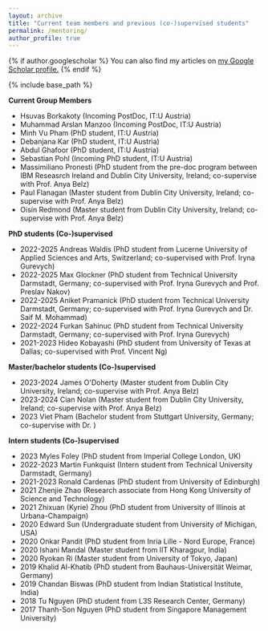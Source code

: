 ```yaml
---
layout: archive
title: "Current team members and previous (co-)supervised students"
permalink: /mentoring/
author_profile: true
---
```


{% if author.googlescholar %}
  You can also find my articles on <u><a href="{{author.googlescholar}}">my Google Scholar profile</a>.</u>
{% endif %}

{% include base_path %}

**Current Group Members**
- Hsuvas Borkakoty (Incoming PostDoc, IT:U Austria)
- Muhammad Arslan Manzoo (Incoming PostDoc, IT:U Austria)
- Minh Vu Pham (PhD student, IT:U Austria)
- Debanjana Kar (PhD student, IT:U Austria)
- Abdul Ghafoor (PhD student, IT:U Austria)
- Sebastian Pohl (Incoming PhD student, IT:U Austria)
- Massimiliano Pronesti (PhD student from the pre-doc program between IBM Reseasrch Ireland and Dublin City University, Ireland; co-supervise with Prof. Anya Belz)
- Paul Flanagan (Master student from Dublin City University, Ireland; co-supervise with Prof. Anya Belz)
- Oisín Redmond (Master student from Dublin City University, Ireland; co-supervise with Prof. Anya Belz)

**PhD students (Co-)supervised**
- 2022-2025 Andreas Waldis (PhD student from Lucerne University of Applied Sciences and Arts, Switzerland; co-supervised with Prof. Iryna Gurevych)
- 2022-2025 Max Glockner (PhD student from Technical University Darmstadt, Germany; co-supervised with Prof. Iryna Gurevych and Prof. Preslav Nakov)   
- 2022-2025 Aniket Pramanick (PhD student from Technical University Darmstadt, Germany; co-supervised with Prof. Iryna Gurevych and Dr. Saif M. Mohammad)
- 2022-2024 Furkan Sahinuc (PhD student from Technical University Darmstadt, Germany; co-supervised with Prof. Iryna Gurevych)
- 2021-2023 Hideo Kobayashi (PhD student from University of Texas at Dallas; co-supervised with Prof. Vincent Ng)

**Master/bachelor students (Co-)supervised**  
<!-- - 2024-2025 Paul Flanagan (Master student from Dublin City University, Ireland; co-supervise with Prof. Anya Belz)
- 2024-2025 Oisín Redmond (Master student from Dublin City University, Ireland; co-supervise with Prof. Anya Belz) -->
- 2023-2024 James O'Doherty (Master student from Dublin City University, Ireland; co-supervise with Prof. Anya Belz)
- 2023-2024 Cian Nolan (Master student from Dublin City University, Ireland; co-supervise with Prof. Anya Belz)
- 2023 Viet Pham (Bachelor student from Stuttgart University, Germany; co-supervise with Dr. )

**Intern students (Co-)supervised**  
- 2023 Myles Foley (PhD student from Imperial College London, UK)
- 2022-2023 Martin Funkquist (Intern student from Technical University Darmstadt, Germany)
- 2021-2023 Ronald Cardenas (PhD student from University of Edinburgh)
- 2021 Zhenjie Zhao (Research associate from Hong Kong University of Science and Technology)
- 2021 Zhixuan (Kyrie) Zhou (PhD student from University of Illinois at Urbana-Champaign) 
- 2020 Edward Sun (Undergraduate student from University of Michigan, USA) 
- 2020 Onkar Pandit (PhD student from Inria Lille - Nord Europe, France) 
- 2020 Ishani Mandal (Master student from IIT Kharagpur, India)
- 2020 Ryokan Ri (Master student from University of Tokyo, Japan)
- 2019 Khalid Al-Khatib (PhD student from Bauhaus-Universität Weimar, Germany) 
- 2019 Chandan Biswas (PhD student from Indian Statistical Institute, India)
- 2018 Tu Nguyen (PhD student from L3S Research Center, Germany)
- 2017 Thanh-Son Nguyen (PhD student from Singapore Management University)



